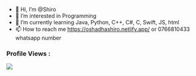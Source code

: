 - 👋 Hi, I’m @Shiro
- 👀 I’m interested in Programming
- 🌱 I’m currently learning Java, Python, C++, C#, C, Swift, JS, html
- 📫 How to reach me https://oshadhashiro.netlify.app/  or  0766810433 whatsapp number

### Profile Views :<br>
<img src="https://profile-counter.glitch.me/TECHforGEEKS/count.svg" />
